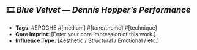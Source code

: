 ## 🎞️ *Blue Velvet — Dennis Hopper’s Performance*
- **Tags**: #EPOCHE #[medium] #[tone/theme] #[technique]
- **Core Imprint**: [Enter your core impression of this work.]
- **Influence Type**: [Aesthetic / Structural / Emotional / etc.]
